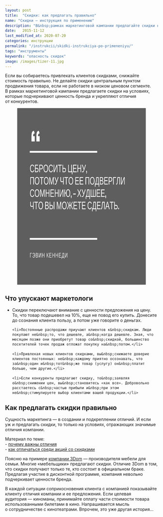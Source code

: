 ```yaml
---
layout: post
title:  "Cкидки: как предлагать правильно"
name: "Скидки — инструкция по применению"
description: "В&nbsp;рамках маркетинговой кампании предлагайте скидки на&nbsp;условиях, которые подчеркивают ценность бренда и&nbsp;укрепляют отличия от&nbsp;конкурентов."
date:   2015-11-12
last_modified_at: 2020-07-20
categories: инструкции
permalink: "/instrukcii/skidki-instrukciya-po-primeneniyu/"
tags: "инструменты"
keywords: "опасность скидок"
image: /images/tizer-11.jpg
---
```


<p>Если вы&nbsp;собираетесь привлекать клиентов скидками, снижайте стоимость правильно. Не&nbsp;делайте скидки центральным пунктом продвижения товара, если не&nbsp;работаете в&nbsp;низком ценовом сегменте. В&nbsp;рамках маркетинговой кампании предлагаете скидки на&nbsp;условиях, которые подчеркивают ценность бренда и&nbsp;укрепляют отличия от&nbsp;конкурентов.</p>

<figure itemscope itemtype="http://schema.org/ImageObject">
<picture>
                <source srcset="/images/discount1.avif" type="image/avif">
                 <source srcset="/images/discount1.webp" type="image/webp">               
               <img loading="lazy" src="/images/discount1.jpg" alt="скидки" width="695" height="583"  class="img-responsive" itemprop="contentUrl"/>
    </picture>
</figure>


<h2>Что упускают маркетологи</h2>
<ul>
	<li>Скидки переключают внимание с&nbsp;ценности предложения на&nbsp;цену. То, что товар подешевел на&nbsp;10%, еще не&nbsp;повод его купить. Донесите до&nbsp;сознания клиента пользу, а&nbsp;потом уже говорите о&nbsp;деньгах.</li>

	<li>Постоянные распродажи приучают клиентов к&nbsp;скидкам. Люди покупают не&nbsp;то, что дешевле, а&nbsp;когда дешевле. Зная, что месяцем позже они приобретут товар со&nbsp;скидкой, большинство посетителей точек продаж отложат покупку на&nbsp;потом.</li>
 
	<li>Привлекая новых клиентов скидками, вы&nbsp;снижаете доверие клиентов постоянных: не&nbsp;каждому приятно осознавать, что за&nbsp;один и&nbsp;тот&nbsp;же товар (услугу) он&nbsp;платит больше, чем другие.</li>
 
	<li>Если конкуренты предлагают скидку, то&nbsp;заявляя о&nbsp;снижении цен, вы&nbsp;становитесь «как все». Добровольно расстаетесь с&nbsp;частью прибыли и&nbsp;при этом не&nbsp;стимулируете выбор клиентами вашей продукции.</li>
 </ul>
 <h2>Как предлагать скидки правильно </h2>
<div class="with-side">
<p>Сущность маркетинга — в&nbsp;создании и&nbsp;подкреплении отличий. И&nbsp;если уж&nbsp;и&nbsp;предлагать скидки, то&nbsp;только на&nbsp;условиях, отражающих значимые отличия компании.</p>
<div class="side">
<p>
Материал по теме:<br/>
- <a href="/mnenie/2-idei-po-razvitiyu-marketinga/">почему важны отличия</a><br/>
- <a href="/mnenie/akcii-so-skidkami/">как <span>отличаться</span><span> среди</span><span> акций со&nbsp;</span><span>скидками</span></a>
</p>
</div>
</div>
<p>Поясню на&nbsp;примере <a href="/opyt/3dom-mebel-dlya-semi/">компании 3Dom</a>&nbsp;— производителя мебели для семьи. Многие «мебельщики» предлагают скидки. Отличие 3Dom в&nbsp;том, что скидки получают только&nbsp;те, кто состоит в&nbsp;официальном браке. Предлагая участие в&nbsp;дисконтной программе, компания невольно подчеркивает ценности бренда.</p>
<p>В&nbsp;каждой ситуации соприкосновения клиента с&nbsp;компанией показывайте клиенту отличия компании и&nbsp;ее&nbsp;предложения. Если целевая аудитория&nbsp;— киноманы, принимайте оплату части стоимости товара использованными билетами в&nbsp;кино. Напрашивается мысль о&nbsp;сотрудничестве с&nbsp;кинотеатрами. Впрочем, это уже другая история...</p>
